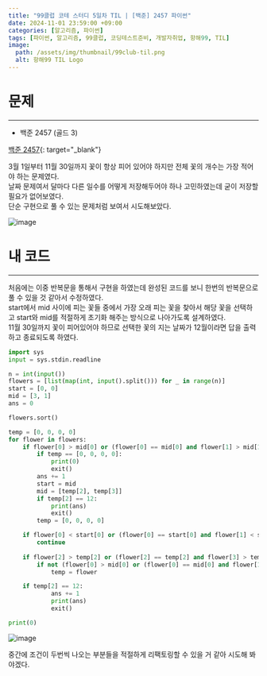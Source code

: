 ```yaml
---
title: "99클럽 코테 스터디 5일차 TIL | [백준] 2457 파이썬"
date: 2024-11-01 23:59:00 +09:00
categories: [알고리즘, 파이썬]
tags: [파이썬, 알고리즘, 99클럽, 코딩테스트준비, 개발자취업, 항해99, TIL]
image:
  path: /assets/img/thumbnail/99club-til.png
  alt: 항해99 TIL Logo
---
```

# 문제
---
- 백준 2457 (골드 3)

[백준 2457](https://www.acmicpc.net/problem/2457){: target="_blank"}

3월 1일부터 11월 30일까지 꽃이 항상 피어 있어야 하지만 전체 꽃의 개수는 가장 적어야 하는 문제였다.   
날짜 문제여서 달마다 다른 일수를 어떻게 저장해두어야 하나 고민하였는데 굳이 저장할 필요가 없어보였다.   
단순 구현으로 풀 수 있는 문제처럼 보여서 시도해보았다.   

![image](https://github.com/user-attachments/assets/16ed9702-1ea5-47c7-8bfd-2c998702e8e4)

# 내 코드
---
처음에는 이중 반복문을 통해서 구현을 하였는데 완성된 코드를 보니 한번의 반복문으로 풀 수 있을 것 같아서 수정하였다.   
start에서 mid 사이에 피는 꽃들 중에서 가장 오래 피는 꽃을 찾아서 해당 꽃을 선택하고 start와 mid를 적절하게 초기화 해주는 방식으로 나아가도록 설계하였다.   
11월 30일까지 꽃이 피어있어야 하므로 선택한 꽃의 지는 날짜가 12월이라면 답을 출력하고 종료되도록 하였다.   

```python
import sys
input = sys.stdin.readline

n = int(input())
flowers = [list(map(int, input().split())) for _ in range(n)]
start = [0, 0]
mid = [3, 1]
ans = 0

flowers.sort()

temp = [0, 0, 0, 0]
for flower in flowers:
    if flower[0] > mid[0] or (flower[0] == mid[0] and flower[1] > mid[1]):
        if temp == [0, 0, 0, 0]:
            print(0)
            exit()
        ans += 1
        start = mid
        mid = [temp[2], temp[3]]
        if temp[2] == 12:
            print(ans)
            exit()
        temp = [0, 0, 0, 0]

    if flower[0] < start[0] or (flower[0] == start[0] and flower[1] < start[1]):
        continue
    
    if flower[2] > temp[2] or (flower[2] == temp[2] and flower[3] > temp[3]):
        if not (flower[0] > mid[0] or (flower[0] == mid[0] and flower[1] > mid[1])):
            temp = flower

    if temp[2] == 12:
            ans += 1
            print(ans)
            exit()

print(0)
```

![image](https://github.com/user-attachments/assets/b0c1ad18-5a77-4299-b5fc-d5a41190c256)

중간에 조건이 두번씩 나오는 부분들을 적절하게 리팩토링할 수 있을 거 같아 시도해 봐야겠다.   